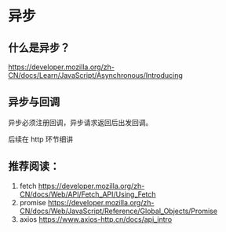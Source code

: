 # 异步



## 什么是异步？

https://developer.mozilla.org/zh-CN/docs/Learn/JavaScript/Asynchronous/Introducing



## 异步与回调

异步必须注册回调，异步请求返回后出发回调。



后续在 http 环节细讲




## 推荐阅读：
1. fetch https://developer.mozilla.org/zh-CN/docs/Web/API/Fetch_API/Using_Fetch
2. promise https://developer.mozilla.org/zh-CN/docs/Web/JavaScript/Reference/Global_Objects/Promise
3. axios https://www.axios-http.cn/docs/api_intro